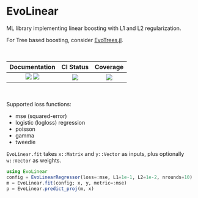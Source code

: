 # EvoLinear

ML library implementing linear boosting with L1 and L2 regularization.

For Tree based boosting, consider [EvoTrees.jl](https://github.com/Evovest/EvoTrees.jl).

<br>

| Documentation | CI Status | Coverage |
|:------------------------:|:----------------:|:----------------:|
| [![][docs-stable-img]][docs-stable-url] [![][docs-latest-img]][docs-latest-url] | [![][ci-img]][ci-url] | [![][codecov-img]][codecov-url] |

[docs-latest-img]: https://img.shields.io/badge/docs-latest-blue.svg
[docs-latest-url]: https://jeremiedb.github.io/EvoLinear.jl/dev

[docs-stable-img]: https://img.shields.io/badge/docs-stable-blue.svg
[docs-stable-url]: https://jeremiedb.github.io/EvoLinear.jl/stable

[ci-img]: https://github.com/jeremiedb/EvoLinear.jl/workflows/CI/badge.svg
[ci-url]: https://github.com/jeremiedb/EvoLinear.jl/actions?query=workflow%3ACI+branch%3Amain

[codecov-img]: https://codecov.io/github/jeremiedb/EvoLinear.jl/branch/main/graph/badge.svg
[codecov-url]: https://codecov.io/github/jeremiedb/EvoLinear.jl?branch=main

<br>

Supported loss functions:

- mse (squared-error)
- logistic (logloss) regression
- poisson
- gamma
- tweedie

`EvoLinear.fit` takes `x::Matrix` and `y::Vector` as inputs, plus optionally `w::Vector` as weights.

```julia
using EvoLinear
config = EvoLinearRegressor(loss=:mse, L1=1e-1, L2=1e-2, nrounds=10)
m = EvoLinear.fit(config; x, y, metric=:mse)
p = EvoLinear.predict_proj(m, x)
```
